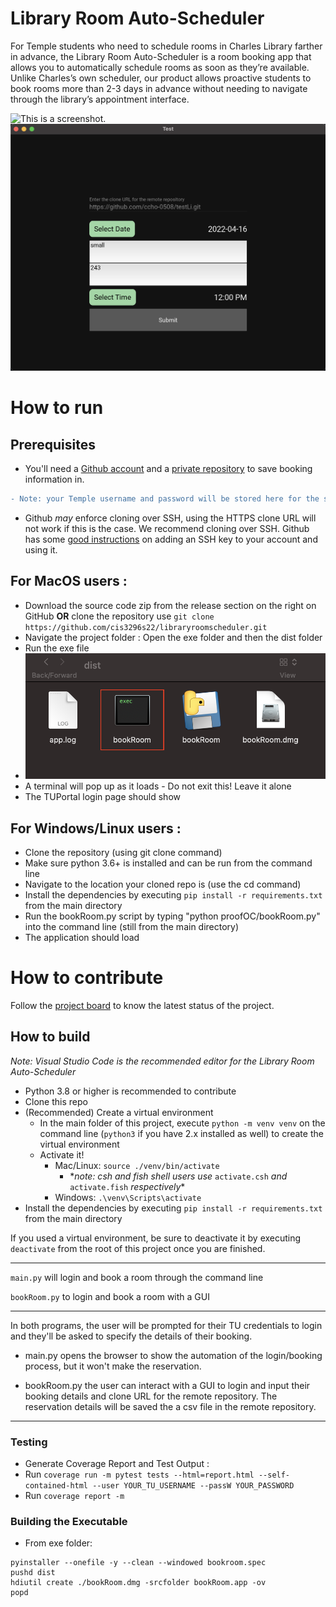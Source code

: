 # Library Room Auto-Scheduler

For Temple students who need to schedule rooms in Charles Library farther in advance, the Library Room Auto-Scheduler is a room booking app that allows you to automatically schedule rooms as soon as they’re available. Unlike Charles’s own scheduler, our product allows proactive students to book rooms more than 2-3 days in advance without needing to navigate through the library’s appointment interface.

![This is a screenshot.](images/login0.2.png)
![This is a screenshot.](images/booking0.2.png)

# How to run

## Prerequisites

- You'll need a [Github account](https://github.com/) and a [private repository](https://docs.github.com/en/get-started/quickstart/create-a-repo) to save booking information in. 
```diff
- Note: your Temple username and password will be stored here for the scheduler to remotely access your account, so MAKE SURE the repo is private!
```
- Github _may_ enforce cloning over SSH, using the HTTPS clone URL will not work if this is the case. We recommend cloning over SSH. Github has some [good instructions](https://docs.github.com/en/authentication/connecting-to-github-with-ssh/adding-a-new-ssh-key-to-your-github-account) on adding an SSH key to your account and using it.

## For MacOS users :
- Download the source code zip from the release section on the right on GitHub **OR** clone the repository use `git clone https://github.com/cis3296s22/libraryroomscheduler.git`
- Navigate the project folder : Open the exe folder and then the dist folder
- Run the exe file 
- ![This is a screenshot of the exe file.](images/exe.png)
- A terminal will pop up as it loads - Do not exit this! Leave it alone 
- The TUPortal login page should show

## For Windows/Linux users :
- Clone the repository (using git clone command)
- Make sure python 3.6+ is installed and can be run from the command line
- Navigate to the location your cloned repo is (use the cd command)
- Install the dependencies by executing `pip install -r requirements.txt` from the main directory
- Run the bookRoom.py script by typing "python proofOC/bookRoom.py" into the command line (still from the main directory)
- The application should load

# How to contribute

Follow the [project board](https://github.com/cis3296s22/libraryroomscheduler/projects/2) to know the latest status of the project.

## How to build

_Note: Visual Studio Code is the recommended editor for the Library Room Auto-Scheduler_

- Python 3.8 or higher is recommended to contribute
- Clone this repo
- (Recommended) Create a virtual environment
  - In the main folder of this project, execute `python -m venv venv` on the command line (`python3` if you have 2.x installed as well) to create the virtual environment
  - Activate it!
    - Mac/Linux: `source ./venv/bin/activate`
      - \*_note: csh and fish shell users use_ `activate.csh` _and_ `activate.fish` _respectively_\*
    - Windows: `.\venv\Scripts\activate`
- Install the dependencies by executing `pip install -r requirements.txt` from the main directory

If you used a virtual environment, be sure to deactivate it by executing `deactivate` from the root of this project once you are finished.

---

`main.py` will login and book a room through the command line

`bookRoom.py` to login and book a room with a GUI

---

In both programs, the user will be prompted for their TU credentials to login and they'll be asked to specify the details of their booking.

- main.py opens the browser to show the automation of the login/booking process, but it won't make the reservation.

- bookRoom.py the user can interact with a GUI to login and input their booking details and clone URL for the remote repository. The reservation details will be saved the a csv file in the remote repository.

---

### Testing

- Generate Coverage Report and Test Output : 
- Run ```coverage run -m pytest tests --html=report.html --self-contained-html --user YOUR_TU_USERNAME --passW YOUR_PASSWORD```
- Run ```coverage report -m```

### Building the Executable

- From exe folder:

```
pyinstaller --onefile -y --clean --windowed bookroom.spec
pushd dist
hdiutil create ./bookRoom.dmg -srcfolder bookRoom.app -ov
popd
```

<!-- CREATE THE EXE FOLDER CONTENTS -->
<!-- pyinstaller --onefile -y --clean --windowed --name bookRoom --exclude-module _tkinter --exclude-module Tkinter --exclude-module enchant --exclude-module twisted ../proofOC/bookRoom.py -->
<!-- Change line 23 of bookroom.spec so it looks like : exe = EXE(pyz, Tree('../proofOC/'), -->
